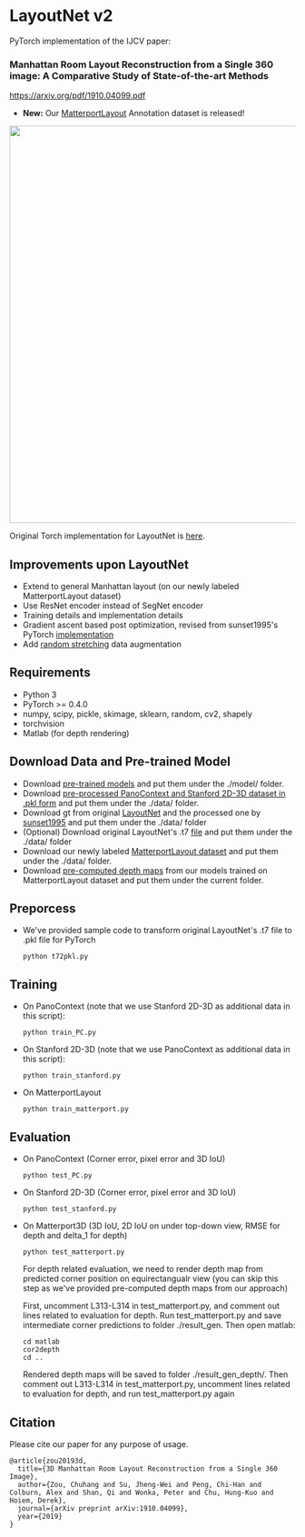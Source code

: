 # LayoutNet v2
PyTorch implementation of the IJCV paper: 

### **Manhattan Room Layout Reconstruction from a Single 360 image: A Comparative Study of State-of-the-art Methods**

https://arxiv.org/pdf/1910.04099.pdf

- **New:** Our [MatterportLayout](https://github.com/ericsujw/Matterport3DLayoutAnnotation) Annotation dataset is released!

<img src='figs/teasor.png' width=700>

Original Torch implementation for LayoutNet is [here](https://github.com/zouchuhang/LayoutNet).

## Improvements upon LayoutNet
- Extend to general Manhattan layout (on our newly labeled MatterportLayout dataset)
- Use ResNet encoder instead of SegNet encoder
- Training details and implementation details
- Gradient ascent based post optimization, revised from sunset1995's PyTorch [implementation](https://github.com/sunset1995/pytorch-layoutnet)
- Add [random stretching](https://github.com/sunset1995/HorizonNet) data augmentation

## Requirements
- Python 3
- PyTorch >= 0.4.0
- numpy, scipy, pickle, skimage, sklearn, random, cv2, shapely
- torchvision
- Matlab (for depth rendering)

## Download Data and Pre-trained Model
- Download [pre-trained models](https://drive.google.com/file/d/1gFQq83gL4crNRKPq_Qjx-YDYup5Wf_LE/view?usp=sharing) and put them under the ./model/ folder.
- Download [pre-processed PanoContext and Stanford 2D-3D dataset in .pkl form](https://drive.google.com/drive/folders/1s_uPGrTW_9It-grehVFi1j5DkqZag2Cv?usp=sharing) and put them under the ./data/ folder.
- Download gt from original [LayoutNet](https://github.com/zouchuhang/LayoutNet/tree/master/data) and the processed one by [sunset1995](https://drive.google.com/file/d/1e-MuWRx3T4LJ8Bu4Dc0tKcSHF9Lk_66C/view) and put them under the ./data/ folder
- (Optional) Download original LayoutNet's .t7 [file](https://drive.google.com/file/d/1400fSLme70jnTnsmkPk4YLDAtQA0mgTP/view) and put them under the ./data/ folder
- Download our newly labeled [MatterportLayout dataset](https://github.com/ericsujw/Matterport3DLayoutAnnotation) and put them under the ./data/ folder.
- Download [pre-computed depth maps](https://drive.google.com/file/d/1V85M_uQF9oULas_UU7AHXyJnJrjcXzEb/view?usp=sharing) from our models trained on MatterportLayout dataset and put them under the current folder. 

## Preporcess
- We've provided sample code to transform original LayoutNet's .t7 file to .pkl file for PyTorch
    ```
    python t72pkl.py
    ``` 

## Training
- On PanoContext (note that we use Stanford 2D-3D as additional data in this script):
    ```
    python train_PC.py
    ```
- On Stanford 2D-3D (note that we use PanoContext as additional data in this script):
    ```
    python train_stanford.py
    ```
- On MatterportLayout
    ```
    python train_matterport.py
    ```

## Evaluation
- On PanoContext (Corner error, pixel error and 3D IoU)
    ```
    python test_PC.py
    ```
- On Stanford 2D-3D (Corner error, pixel error and 3D IoU)
    ```
    python test_stanford.py
    ```
- On Matterport3D (3D IoU, 2D IoU on under top-down view, RMSE for depth and delta\_1 for depth)
    ```
    python test_matterport.py
    ```
  For depth related evaluation, we need to render depth map from predicted corner position on equirectangualr view (you can skip this step as we've provided pre-computed depth maps from our approach)
  
  First, uncomment L313-L314 in test\_matterport.py, and comment out lines related to evaluation for depth. Run test\_matterport.py and save intermediate corner predictions to folder ./result\_gen. Then open matlab:
    ```
    cd matlab
    cor2depth
    cd ..
    ```
    Rendered depth maps will be saved to folder ./result\_gen\_depth/.
    Then comment out L313-L314 in test\_matterport.py, uncomment lines related to evaluation for depth, and run test\_matterport.py again
    
## Citation
Please cite our paper for any purpose of usage.
```
@article{zou20193d,
  title={3D Manhattan Room Layout Reconstruction from a Single 360 Image},
  author={Zou, Chuhang and Su, Jheng-Wei and Peng, Chi-Han and Colburn, Alex and Shan, Qi and Wonka, Peter and Chu, Hung-Kuo and Hoiem, Derek},
  journal={arXiv preprint arXiv:1910.04099},
  year={2019}
}
```
